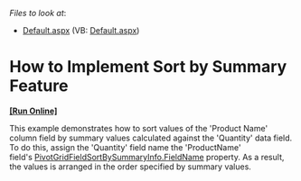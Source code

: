 <!-- default file list -->
*Files to look at*:

* [Default.aspx](./CS/ASPxPivotGrid_SortBySummary/Default.aspx) (VB: [Default.aspx](./VB/ASPxPivotGrid_SortBySummary/Default.aspx))
<!-- default file list end -->
# How to Implement Sort by Summary Feature
<!-- run online -->
**[[Run Online]](https://codecentral.devexpress.com/e1878)**
<!-- run online end -->


<p>This example demonstrates how to sort values of the 'Product Name' column field by summary values calculated against the 'Quantity' data field. To do this, assign the 'Quantity' field name the 'ProductName' field's <a href="https://documentation.devexpress.com/CoreLibraries/DevExpress.XtraPivotGrid.PivotGridFieldSortBySummaryInfo.FieldName.property">PivotGridFieldSortBySummaryInfo.FieldName</a> property. As a result, the values is arranged in the order specified by summary values.</p>

<br/>


